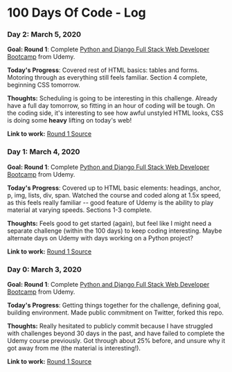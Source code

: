 # 100 Days Of Code - Log

### Day 2: March 5, 2020

**Goal: Round 1**: Complete [Python and Django Full Stack Web Developer Bootcamp](https://www.udemy.com/course/python-and-django-full-stack-web-developer-bootcamp/) from Udemy.

**Today's Progress**: Covered rest of HTML basics: tables and forms. Motoring through as everything still feels familiar. Section 4 complete, beginning CSS tomorrow.

**Thoughts:** Scheduling is going to be interesting in this challenge. Already have a full day tomorrow, so fitting in an hour of coding will be tough. On the coding side, it's interesting to see how awful unstyled HTML looks, CSS is doing some **heavy** lifting on today's web!

**Link to work:** [Round 1 Source](https://github.com/jules-lewis/100-days-src-round1)


### Day 1: March 4, 2020

**Goal: Round 1**: Complete [Python and Django Full Stack Web Developer Bootcamp](https://www.udemy.com/course/python-and-django-full-stack-web-developer-bootcamp/) from Udemy.

**Today's Progress**: Covered up to HTML basic elements: headings, anchor, p, img, lists, div, span. Watched the course and coded along at 1.5x speed, as this feels really familiar -- good feature of Udemy is the ability to play material at varying speeds. Sections 1-3 complete.

**Thoughts:** Feels good to get started (again), but feel like I might need a separate challenge (within the 100 days) to keep coding interesting. Maybe alternate days on Udemy with days working on a Python project?

**Link to work:** [Round 1 Source](https://github.com/jules-lewis/100-days-src-round1)


### Day 0: March 3, 2020

**Goal: Round 1**: Complete [Python and Django Full Stack Web Developer Bootcamp](https://www.udemy.com/course/python-and-django-full-stack-web-developer-bootcamp/) from Udemy.

**Today's Progress**: Getting things together for the challenge, defining goal, building environment. Made public commitment on Twitter, forked this repo.

**Thoughts:** Really hesitated to publicly commit because I have struggled with challenges beyond 30 days in the past, and have failed to complete the Udemy course previously. Got through about 25% before, and unsure why it got away from me (the material is interesting!).

**Link to work:** [Round 1 Source](https://github.com/jules-lewis/100-days-src-round1)


